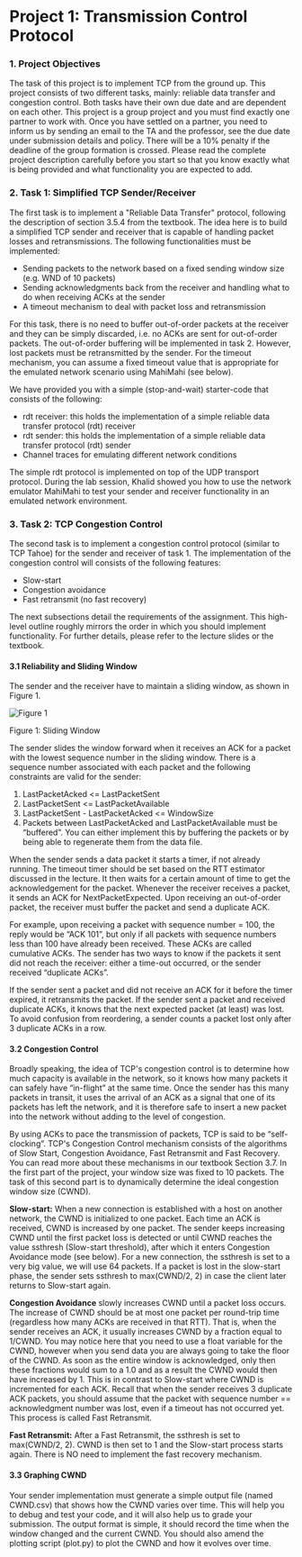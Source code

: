 # Project 1: Transmission Control Protocol


### 1. Project Objectives

The task of this project is to implement TCP from the ground up. This project consists of two different tasks, mainly: reliable data transfer and congestion control. Both tasks have their own due date and are dependent on each other. This project is a group project and you must find exactly one partner to work with. Once you have settled on a partner, you need to inform us by sending an email to the TA and the professor, see the due date under submission details and policy. There will be a 10% penalty if the deadline of the group formation is crossed. Please read the complete project description carefully before you start so that you know exactly what is being provided and what functionality you are expected to add.

### 2. Task 1: Simplified TCP Sender/Receiver

The first task is to implement a "Reliable Data Transfer" protocol, following the description of section 3.5.4 from the textbook. The idea here is to build a simplified TCP sender and receiver that is capable of handling packet losses and retransmissions. The following functionalities must be implemented:

* Sending packets to the network based on a fixed sending window size (e.g. WND of 10 packets)
* Sending acknowledgments back from the receiver and handling what to do when receiving ACKs at the sender
* A timeout mechanism to deal with packet loss and retransmission 

For this task, there is no need to buffer out-of-order packets at the receiver and they can be simply discarded, i.e. no ACKs are sent for out-of-order packets. The out-of-order buffering will be implemented in task 2. However, lost packets must be retransmitted by the sender. For the timeout mechanism, you can assume a fixed timeout value that is appropriate for the emulated network scenario using MahiMahi (see below).

We have provided you with a simple (stop-and-wait) starter-code that consists of the following:
* rdt receiver: this holds the implementation of a simple reliable data transfer protocol (rdt) receiver
* rdt sender: this holds the implementation of a simple reliable data transfer protocol (rdt) sender
* Channel traces for emulating different network conditions 
 
The simple rdt protocol is implemented on top of the UDP transport protocol. During the lab session, Khalid showed you how to use the network emulator MahiMahi to test your sender and receiver functionality in an emulated network environment.

### 3. Task 2: TCP Congestion Control

The second task is to implement a congestion control protocol (similar to TCP Tahoe) for the sender and receiver of task 1. The implementation of the congestion control will consists of the following features:

* Slow-start
* Congestion avoidance
* Fast retransmit (no fast recovery)

The next subsections detail the requirements of the assignment. This high-level outline roughly mirrors the order in which you should implement functionality. For further details, please refer to the lecture slides or the textbook.

#### 3.1 Reliability and Sliding Window

The sender and the receiver have to maintain a sliding window, as shown in Figure 1.

![Figure 1](https://lh3.googleusercontent.com/liURdK1po8u_EhHkh0AQm07rB-gNFSb3IvorF8QT566NITcuAzyDzS1TLtTG2XLwDbdxcg=s170)

Figure 1: Sliding Window

The sender slides the window forward when it receives an ACK for a packet with the lowest sequence number in the sliding window. There is a sequence number associated with each packet and the following constraints are valid for the sender:

1. LastPacketAcked <= LastPacketSent
2. LastPacketSent <= LastPacketAvailable
3. LastPacketSent - LastPacketAcked <= WindowSize
4. Packets between LastPacketAcked and LastPacketAvailable must be “buffered”. You can either implement this by buffering the packets or by being able to regenerate them from the data file.

When the sender sends a data packet it starts a timer, if not already running. The timeout timer should be set based on the RTT estimator discussed in the lecture. It then waits for a certain amount of time to get the acknowledgement for the packet. Whenever the receiver receives a packet, it sends an ACK for NextPacketExpected. Upon receiving an out-of-order packet, the receiver must buffer the packet and send a duplicate ACK.

For example, upon receiving a packet with sequence number = 100, the reply would be “ACK 101”, but only if all packets with sequence numbers less than 100 have already been received. These ACKs are called cumulative ACKs. The sender has two ways to know if the packets it sent did not reach the receiver: either a time-out occurred, or the sender received “duplicate ACKs”.

If the sender sent a packet and did not receive an ACK for it before the timer expired, it retransmits the packet. If the sender sent a packet and received duplicate ACKs, it knows that the next expected packet (at least) was lost. To avoid confusion from reordering, a sender counts a packet lost only after 3 duplicate ACKs in a row.

#### 3.2 Congestion Control

Broadly speaking, the idea of TCP's congestion control is to determine how much capacity is available in the network, so it knows how many packets it can safely have “in-flight” at the same time. Once the sender has this many packets in transit, it uses the arrival of an ACK as a signal that one of its packets has left the network, and it is therefore safe to insert a new packet into the network without adding to the level of congestion. 

By using ACKs to pace the transmission of packets, TCP is said to be “self-clocking”. TCP's Congestion Control mechanism consists of the algorithms of Slow Start, Congestion Avoidance, Fast Retransmit and Fast Recovery. You can read more about these mechanisms in our textbook Section 3.7. In the first part of the project, your window size was fixed to 10 packets. The task of this second part is to dynamically determine the ideal congestion window size (CWND).

**Slow-start:** When a new connection is established with a host on another network, the CWND is initialized to one packet. Each time an ACK is received, CWND is increased by one packet. The sender keeps increasing CWND until the first packet loss is detected or until CWND reaches the value ssthresh (Slow-start threshold), after which it enters Congestion Avoidance mode (see below). For a new connection, the ssthresh is set to a very big value, we will use 64 packets. If a packet is lost in the slow-start phase, the sender sets ssthresh to max(CWND/2, 2) in case the client later returns to Slow-start again.

**Congestion Avoidance** slowly increases CWND until a packet loss occurs. The increase of CWND should be at most one packet per round-trip time (regardless how many ACKs are received in that RTT). That is, when the sender receives an ACK, it usually increases CWND by a fraction equal to 1/CWND. You may notice here that you need to use a float variable for the CWND, however when you send data you are always going to take the floor of the CWND. As soon as the entire window is acknowledged, only then these fractions would sum to a 1.0 and as a result the CWND would then have increased by 1. This is in contrast to Slow-start where CWND is incremented for each ACK. Recall that when the sender receives 3 duplicate ACK packets, you should assume that the packet with sequence number == acknowledgment number was lost, even if a timeout has not occurred yet. This process is called Fast Retransmit.

**Fast Retransmit:** After a Fast Retransmit, the ssthresh is set to max(CWND/2, 2). CWND is then set to 1 and the Slow-start process starts again. There is NO need to implement the fast recovery mechanism.

#### 3.3 Graphing CWND 

Your sender implementation must generate a simple output file (named CWND.csv) that shows how the CWND varies over time. This will help you to debug and test your code, and it will also help us to grade your submission. The output format is simple, it should record the time when the window changed and the current CWND. You should also amend the plotting script (plot.py) to plot the CWND and how it evolves over time.

